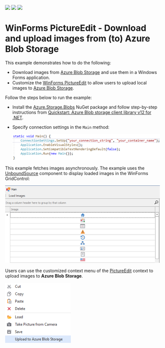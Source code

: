 <!-- default badges list -->
![](https://img.shields.io/endpoint?url=https://codecentral.devexpress.com/api/v1/VersionRange/223129392/19.2.3%2B)
[![](https://img.shields.io/badge/Open_in_DevExpress_Support_Center-FF7200?style=flat-square&logo=DevExpress&logoColor=white)](https://supportcenter.devexpress.com/ticket/details/T834743)
[![](https://img.shields.io/badge/📖_How_to_use_DevExpress_Examples-e9f6fc?style=flat-square)](https://docs.devexpress.com/GeneralInformation/403183)
<!-- default badges end -->

# WinForms PictureEdit - Download and upload images from (to) Azure Blob Storage

This example demonstrates how to do the following:

* Download images from [Azure Blob Storage](https://azure.microsoft.com/en-us/services/storage/blobs/) and use them in a Windows Forms application.
* Customize the [WinForms PictureEdit](https://docs.devexpress.com/WindowsForms/DevExpress.XtraEditors.PictureEdit) to allow users to upload local images to [Azure Blob Storage](https://azure.microsoft.com/en-us/services/storage/blobs/).

Follow the steps below to run the example:

* Install the [Azure.Storage.Blobs](https://www.nuget.org/packages/Azure.Storage.Blobs) NuGet package and follow step-by-step instructions from [Quickstart: Azure Blob storage client library v12 for .NET](https://docs.microsoft.com/en-us/azure/storage/blobs/storage-quickstart-blobs-dotnet#download-blobs).
* Specify connection settings in the `Main` method:

  ![Code Sample](code.png)

This example fetches images asynchronously. The example uses the [UnboundSource](https://docs.devexpress.com/CoreLibraries/DevExpress.Data.UnboundSource) component to display loaded images in the WinForms GridControl:

![WinForms Data Grid - DevExpress](grid.png)

Users can use the customized context menu of the [PictureEdit](https://docs.devexpress.com/WindowsForms/DevExpress.XtraEditors.PictureEdit) context to upload images to **Azure Blob Storage**.

![Customized Context Menu - WinForms Picture Editor](menu.png)

